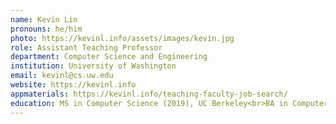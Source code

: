 ```yaml
---
name: Kevin Lin
pronouns: he/him
photo: https://kevinl.info/assets/images/kevin.jpg
role: Assistant Teaching Professor
department: Computer Science and Engineering
institution: University of Washington
email: kevinl@cs.uw.edu
website: https://kevinl.info
appmaterials: https://kevinl.info/teaching-faculty-job-search/
education: MS in Computer Science (2019), UC Berkeley<br>BA in Computer Science and Cognitive Science (2018), UC Berkeley
---
```

